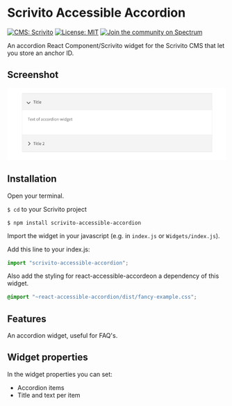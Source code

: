 # Scrivito Accessible Accordion
[![CMS: Scrivito](https://img.shields.io/badge/CMS-Scrivito-brightgreen.svg)](https://scrivito.com) [![License: MIT](https://img.shields.io/badge/License-MIT-blue.svg)](https://opensource.org/licenses/MIT) [![Join the community on Spectrum](https://withspectrum.github.io/badge/badge.svg)](https://spectrum.chat/scrivito)

An accordion React Component/Scrivito widget for the Scrivito CMS that let you store an anchor ID.

## Screenshot

![Screenshot](https://raw.githubusercontent.com/mdwp/scrivito-accessible-accordion/master/accordion-screenshot.png)

## Installation

Open your terminal.

`$ cd` to your Scrivito project

```shell
$ npm install scrivito-accessible-accordion
```

Import the widget in your javascript (e.g. in `index.js` or `Widgets/index.js`).

Add this line to your index.js:

```js
import "scrivito-accessible-accordion";
```

Also add the styling for react-accessible-accordeon a dependency of this widget.

```scss
@import "~react-accessible-accordion/dist/fancy-example.css";
```

## Features
An accordion widget, useful for FAQ's.

## Widget properties

In the widget properties you can set:
- Accordion items
- Title and text per item
